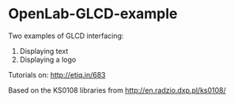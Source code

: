 # OpenLab-GLCD-example
Two examples of GLCD interfacing:
  1. Displaying text
  2. Displaying a logo
  
  Tutorials on: http://etiq.in/683

  Based on the KS0108 libraries from http://en.radzio.dxp.pl/ks0108/
